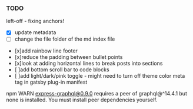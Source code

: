 ### TODO
left-off - fixing anchors!


- [x] update metadata
- [ ] change the file folder of the md index file
- [x]add rainbow line footer
- [x]reduce the padding between bullet points
- [x]look at adding horizontal lines to break posts into sections
- [ ]add bottom scroll bar to code blocks
- [ ]add light/dark/pink toggle - might need to turn off theme color meta tag in gatsby plug-in manifest



npm WARN express-graphql@0.9.0 requires a peer of graphql@^14.4.1 but none is installed. You must install peer dependencies yourself.